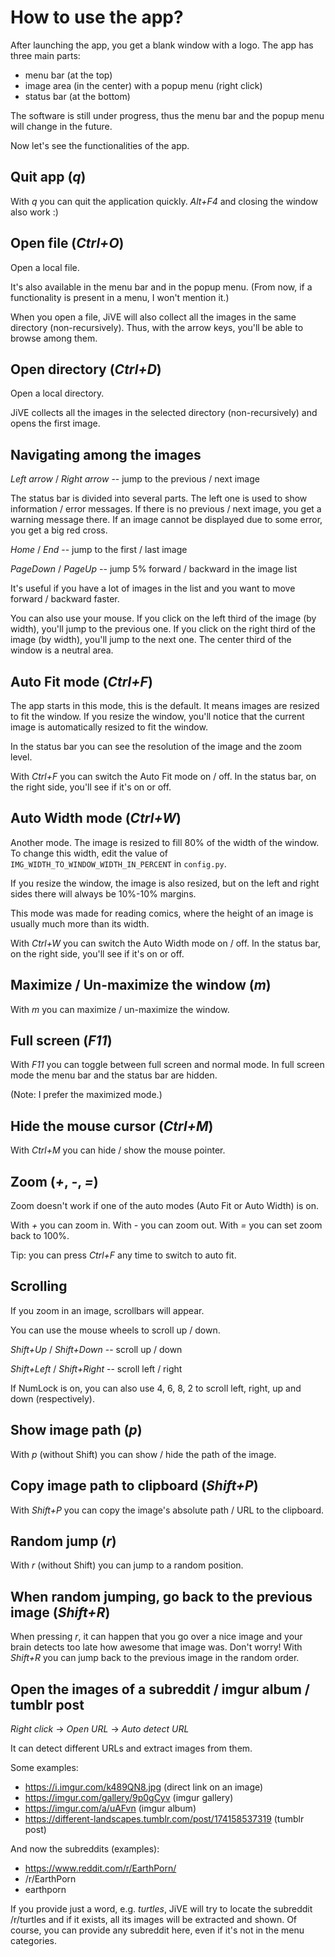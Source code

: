 How to use the app?
===================

After launching the app, you get a blank window with a logo.
The app has three main parts:
* menu bar (at the top)
* image area (in the center) with a popup menu (right click)
* status bar (at the bottom)

The software is still under progress, thus the menu bar and the
popup menu will change in the future.

Now let's see the functionalities of the app.

Quit app (*q*)
--------------

With *q* you can quit the application quickly. *Alt+F4* and closing
the window also work :)

Open file (*Ctrl+O*)
--------------------

Open a local file.

It's also available in the menu bar and
in the popup menu. (From now, if a functionality is present
in a menu, I won't mention it.)

When you open a file, JiVE will also collect all the images in the
same directory (non-recursively). Thus, with the arrow keys, you'll
be able to browse among them.

Open directory (*Ctrl+D*)
-------------------------

Open a local directory.

JiVE collects all the images in the selected directory (non-recursively)
and opens the first image.

Navigating among the images
---------------------------

*Left arrow* / *Right arrow* -- jump to the previous / next image

The status bar is divided into several parts. The left one is used to
show information / error messages. If there is no previous / next image,
you get a warning message there. If an image cannot be displayed due to
some error, you get a big red cross.

*Home* / *End* -- jump to the first / last image

*PageDown* / *PageUp* -- jump 5% forward / backward in the image list

It's useful if you have a lot of images in the list and you want to move
forward / backward faster.

You can also use your mouse. If you click on the left third of the image (by width),
you'll jump to the previous one. If you click on the right third of the image (by width),
you'll jump to the next one. The center third of the window is a neutral area.

Auto Fit mode (*Ctrl+F*)
------------------------

The app starts in this mode, this is the default. It means images are resized
to fit the window. If you resize the window, you'll notice that the current image
is automatically resized to fit the window.

In the status bar you can see the resolution of the image and the zoom level.

With *Ctrl+F* you can switch the Auto Fit mode on / off. In the status bar, on
the right side, you'll see if it's on or off.

Auto Width mode (*Ctrl+W*)
--------------------------

Another mode. The image is resized to fill 80% of the width of the window.
To change this width, edit the value of `IMG_WIDTH_TO_WINDOW_WIDTH_IN_PERCENT`
in `config.py`.

If you resize the window, the image is also resized, but on the left and right
sides there will always be 10%-10% margins.

This mode was made for reading comics, where the height of an image is usually
much more than its width.

With *Ctrl+W* you can switch the Auto Width mode on / off. In the status bar, on
the right side, you'll see if it's on or off.

Maximize / Un-maximize the window (*m*)
---------------------------------------

With *m* you can maximize / un-maximize the window.

Full screen (*F11*)
-------------------

With *F11* you can toggle between full screen and normal mode.
In full screen mode the menu bar and the status bar are hidden.

(Note: I prefer the maximized mode.)

Hide the mouse cursor (*Ctrl+M*)
--------------------------------

With *Ctrl+M* you can hide / show the mouse pointer.

Zoom (*+*, *-*, *=*)
--------------------

Zoom doesn't work if one of the auto modes (Auto Fit or Auto Width) is on.

With *+* you can zoom in. With *-* you can zoom out. With *=* you can set zoom back to 100%.

Tip: you can press *Ctrl+F* any time to switch to auto fit.

Scrolling
---------

If you zoom in an image, scrollbars will appear.

You can use the mouse wheels to scroll up / down.

*Shift+Up* / *Shift+Down* -- scroll up / down

*Shift+Left* / *Shift+Right* -- scroll left / right

If NumLock is on, you can also use 4, 6, 8, 2 to scroll left, right, up and down (respectively).

Show image path (*p*)
---------------------

With *p* (without Shift) you can show / hide the path of the image.

Copy image path to clipboard (*Shift+P*)
----------------------------------------

With *Shift+P* you can copy the image's absolute path / URL to the clipboard.

Random jump (*r*)
-----------------

With *r* (without Shift) you can jump to a random position.

When random jumping, go back to the previous image (*Shift+R*)
--------------------------------------------------------------

When pressing *r*, it can happen that you go over a nice image
and your brain detects too late how awesome that image was. Don't worry!
With *Shift+R* you can jump back to the previous image in the random order.

Open the images of a subreddit / imgur album / tumblr post
----------------------------------------------------------

*Right click* -> *Open URL* -> *Auto detect URL*

It can detect different URLs and extract images from them.

Some examples:
* https://i.imgur.com/k489QN8.jpg (direct link on an image)
* https://imgur.com/gallery/9p0gCyv (imgur gallery)
* https://imgur.com/a/uAFvn (imgur album)
* https://different-landscapes.tumblr.com/post/174158537319 (tumblr post)

And now the subreddits (examples):
* https://www.reddit.com/r/EarthPorn/
* /r/EarthPorn
* earthporn

If you provide just a word, e.g. *turtles*, JiVE will try to locate the
subreddit /r/turtles and if it exists, all its images will be extracted
and shown. Of course, you can provide any subreddit here, even if it's
not in the menu categories.
